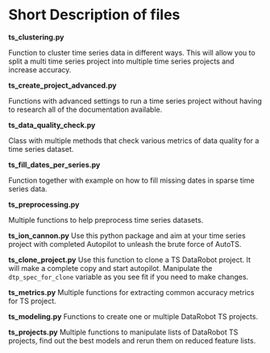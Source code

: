 # Short Description of files

**ts_clustering.py**

Function to cluster time series data in different ways. This will allow you to split a multi time series project into multiple time series projects and increase accuracy.

**ts_create_project_advanced.py**

Functions with advanced settings to run a time series project without having to research all of the documentation available.

**ts_data_quality_check.py**

Class with multiple methods that check various metrics of data quality for a time series dataset.

**ts_fill_dates_per_series.py**

Function together with example on how to fill missing dates in sparse time series data.

**ts_preprocessing.py**

Multiple functions to help preprocess time series datasets.

**ts_ion_cannon.py**
Use this python package and aim at your time series project with completed Autopilot to unleash the brute force of AutoTS.

**ts_clone_project.py**
Use this function to clone a TS DataRobot project. It will make a complete copy and start autopilot. Manipulate the `dtp_spec_for_clone` variable as you see fit if you need to make changes.

**ts_metrics.py**
Multiple functions for extracting common accuracy metrics for TS project.

**ts_modeling.py**
Functions to create one or multiple DataRobot TS projects.

**ts_projects.py**
Multiple functions to manipulate lists of DataRobot TS projects, find out the best models and rerun them on reduced feature lists.